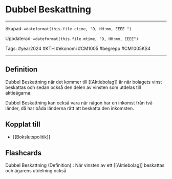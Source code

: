 # Dubbel Beskattning

---

Skapad: `=dateformat(this.file.ctime, "D, HH:mm, EEEE ")`

Uppdaterad: `=dateformat(this.file.mtime, "D, HH:mm, EEEE")`

Tags: #year2024 #KTH #ekonomi #CM1005 #begrepp #CM1005KS4

---

## Definition

Dubbel Beskattning när det kommer till [[Aktiebolag]] är när bolagets vinst beskattas och sedan också den delen av vinsten som utdelas till aktieägarna.

Dubbel Beskattning kan också vara när någon har en inkomst från två länder, då har båda länderna rätt att beskatta den inkomsten.

## Kopplat till

- [[Bokslutspolitik]]

## Flashcards

Dubbel Beskattning (Definition):: När vinsten av ett [[Aktiebolag]] beskattas och ägarens utdelning också
<!--SR:!2024-03-04,4,270!2024-03-04,4,272-->
